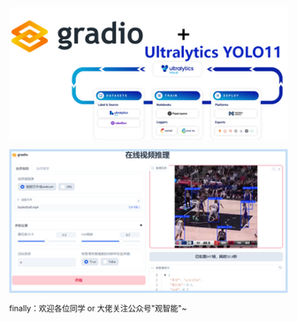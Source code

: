 ![封面](mdimages/%E5%B0%81%E9%9D%A2.png)

![插图1](mdimages/%E6%8F%92%E5%9B%BE1.png)

finally：欢迎各位同学 or 大佬关注公众号"观智能"~